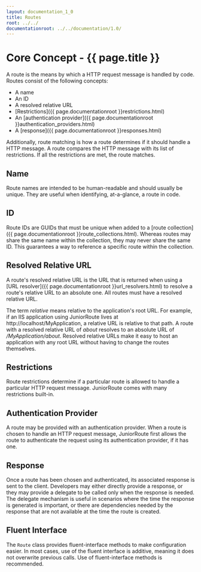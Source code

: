```yaml
---
layout: documentation_1_0
title: Routes
root: ../../
documentationroot: ../../documentation/1.0/
---
```

Core Concept - {{ page.title }}
=
A route is the means by which a HTTP request message is handled by code. Routes consist of the following concepts:
* A name
* An ID
* A resolved relative URL
* [Restrictions]({{ page.documentationroot }}restrictions.html)
* An [authentication provider]({{ page.documentationroot }}authentication_providers.html)
* A [response]({{ page.documentationroot }}responses.html)

Additionally, route matching is how a route determines if it should handle a HTTP message. A route compares the HTTP message with its list of restrictions. If all the restrictions are met, the route matches.

Name
-
Route names are intended to be human-readable and should usually be unique. They are useful when identifying, at-a-glance, a route in code.

ID
-
Route IDs are GUIDs that must be unique when added to a [route collection]({{ page.documentationroot }}route_collections.html). Whereas routes may share the same name within the collection, they may never share the same ID. This guarantees a way to reference a specific route within the collection.

Resolved Relative URL
-
A route's resolved relative URL is the URL that is returned when using a [URL resolver]({{ page.documentationroot }}url_resolvers.html) to resolve a route's relative URL to an absolute one. All routes must have a resolved relative URL.

The term *relative* means relative to the application's root URL. For example, if an IIS application using JuniorRoute lives at http://localhost/MyApplication, a relative URL is relative to that path. A route with a resolved relative URL of *about* resolves to an absolute URL of */MyApplication/about*. Resolved relative URLs make it easy to host an application with any root URL without having to change the routes themselves.

Restrictions
-
Route restrictions determine if a particular route is allowed to handle a particular HTTP request message. JuniorRoute comes with many restrictions built-in.

Authentication Provider
-
A route may be provided with an authentication provider. When a route is chosen to handle an HTTP request message, JuniorRoute first allows the route to authenticate the request using its authentication provider, if it has one.

Response
-
Once a route has been chosen and authenticated, its associated response is sent to the client. Developers may either directly provide a response, or they may provide a delegate to be called only when the response is needed. The delegate mechanism is useful in scenarios where the time the response is generated is important, or there are dependencies needed by the response that are not available at the time the route is created.

Fluent Interface
-
The ```Route``` class provides fluent-interface methods to make configuration easier. In most cases, use of the fluent interface is additive, meaning it does not overwrite previous calls. Use of fluent-interface methods is recommended.